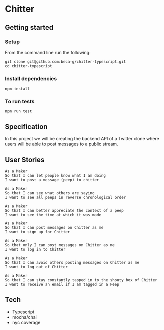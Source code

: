 Chitter
========

## Getting started

### Setup 
From the command line run the following:
```
git clone git@github.com:beca-g/chitter-typescript.git
cd chitter-typescript
```

### Install dependencies  
```
npm install
```

### To run tests
```
npm run test
```

## Specification

In this project we will be creating the backend API of a Twitter clone where users will be able to post messages to a public stream. 

## User Stories
```
As a Maker
So that I can let people know what I am doing  
I want to post a message (peep) to chitter

As a Maker
So that I can see what others are saying  
I want to see all peeps in reverse chronological order

As a Maker
So that I can better appreciate the context of a peep
I want to see the time at which it was made

As a Maker
So that I can post messages on Chitter as me
I want to sign up for Chitter
```
```
As a Maker
So that only I can post messages on Chitter as me
I want to log in to Chitter

As a Maker
So that I can avoid others posting messages on Chitter as me
I want to log out of Chitter
```
```
As a Maker
So that I can stay constantly tapped in to the shouty box of Chitter
I want to receive an email if I am tagged in a Peep
```

## Tech
* Typescript
* mocha/chai
* nyc coverage
